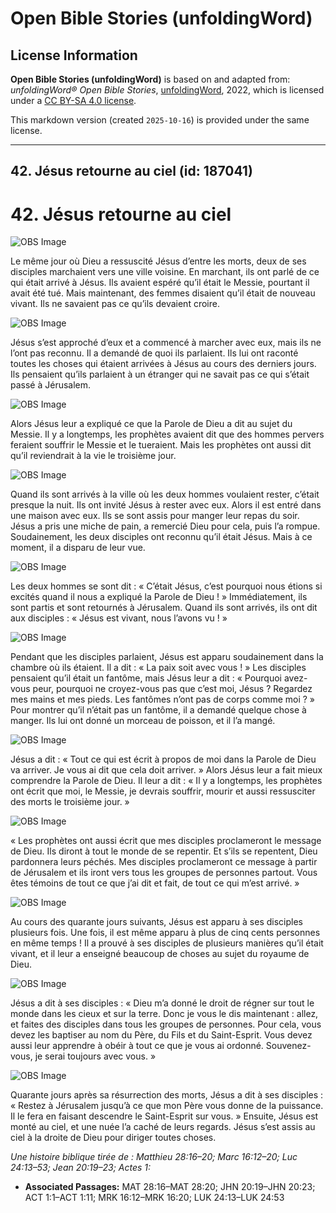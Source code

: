 # Open Bible Stories (unfoldingWord)

## License Information

**Open Bible Stories (unfoldingWord)** is based on and adapted from: _unfoldingWord® Open Bible Stories_, [unfoldingWord](https://unfoldingword.org/utw), 2022, which is licensed under a [CC BY-SA 4.0 license](https://creativecommons.org/licenses/by-sa/4.0/legalcode.en).

This markdown version (created `2025-10-16`) is provided under the same license.



--------------------------------

## 42. Jésus retourne au ciel (id: 187041)

42\. Jésus retourne au ciel
===========================

![OBS Image](https://cdn.aquifer.bible/aquifer-content/resources/UWOBS/jpg/360px/obs-en-42-01.jpg)

Le même jour où Dieu a ressuscité Jésus d’entre les morts, deux de ses disciples marchaient vers une ville voisine. En marchant, ils ont parlé de ce qui était arrivé à Jésus. Ils avaient espéré qu’il était le Messie, pourtant il avait été tué. Mais maintenant, des femmes disaient qu’il était de nouveau vivant. Ils ne savaient pas ce qu’ils devaient croire.

![OBS Image](https://cdn.aquifer.bible/aquifer-content/resources/UWOBS/jpg/360px/obs-en-42-02.jpg)

Jésus s’est approché d’eux et a commencé à marcher avec eux, mais ils ne l’ont pas reconnu. Il a demandé de quoi ils parlaient. Ils lui ont raconté toutes les choses qui étaient arrivées à Jésus au cours des derniers jours. Ils pensaient qu’ils parlaient à un étranger qui ne savait pas ce qui s’était passé à Jérusalem.

![OBS Image](https://cdn.aquifer.bible/aquifer-content/resources/UWOBS/jpg/360px/obs-en-42-03.jpg)

Alors Jésus leur a expliqué ce que la Parole de Dieu a dit au sujet du Messie. Il y a longtemps, les prophètes avaient dit que des hommes pervers feraient souffrir le Messie et le tueraient. Mais les prophètes ont aussi dit qu’il reviendrait à la vie le troisième jour.

![OBS Image](https://cdn.aquifer.bible/aquifer-content/resources/UWOBS/jpg/360px/obs-en-42-04.jpg)

Quand ils sont arrivés à la ville où les deux hommes voulaient rester, c’était presque la nuit. Ils ont invité Jésus à rester avec eux. Alors il est entré dans une maison avec eux. Ils se sont assis pour manger leur repas du soir. Jésus a pris une miche de pain, a remercié Dieu pour cela, puis l’a rompue. Soudainement, les deux disciples ont reconnu qu’il était Jésus. Mais à ce moment, il a disparu de leur vue.

![OBS Image](https://cdn.aquifer.bible/aquifer-content/resources/UWOBS/jpg/360px/obs-en-42-05.jpg)

Les deux hommes se sont dit : « C’était Jésus, c’est pourquoi nous étions si excités quand il nous a expliqué la Parole de Dieu ! » Immédiatement, ils sont partis et sont retournés à Jérusalem. Quand ils sont arrivés, ils ont dit aux disciples : « Jésus est vivant, nous l’avons vu ! »

![OBS Image](https://cdn.aquifer.bible/aquifer-content/resources/UWOBS/jpg/360px/obs-en-42-06.jpg)

Pendant que les disciples parlaient, Jésus est apparu soudainement dans la chambre où ils étaient. Il a dit : « La paix soit avec vous ! » Les disciples pensaient qu’il était un fantôme, mais Jésus leur a dit : « Pourquoi avez\-vous peur, pourquoi ne croyez\-vous pas que c’est moi, Jésus ? Regardez mes mains et mes pieds. Les fantômes n’ont pas de corps comme moi ? » Pour montrer qu’il n’était pas un fantôme, il a demandé quelque chose à manger. Ils lui ont donné un morceau de poisson, et il l’a mangé.

![OBS Image](https://cdn.aquifer.bible/aquifer-content/resources/UWOBS/jpg/360px/obs-en-42-07.jpg)

Jésus a dit : « Tout ce qui est écrit à propos de moi dans la Parole de Dieu va arriver. Je vous ai dit que cela doit arriver. » Alors Jésus leur a fait mieux comprendre la Parole de Dieu. Il leur a dit : « Il y a longtemps, les prophètes ont écrit que moi, le Messie, je devrais souffrir, mourir et aussi ressusciter des morts le troisième jour. »

![OBS Image](https://cdn.aquifer.bible/aquifer-content/resources/UWOBS/jpg/360px/obs-en-42-08.jpg)

« Les prophètes ont aussi écrit que mes disciples proclameront le message de Dieu. Ils diront à tout le monde de se repentir. Et s’ils se repentent, Dieu pardonnera leurs péchés. Mes disciples proclameront ce message à partir de Jérusalem et ils iront vers tous les groupes de personnes partout. Vous êtes témoins de tout ce que j’ai dit et fait, de tout ce qui m’est arrivé. »

![OBS Image](https://cdn.aquifer.bible/aquifer-content/resources/UWOBS/jpg/360px/obs-en-42-09.jpg)

Au cours des quarante jours suivants, Jésus est apparu à ses disciples plusieurs fois. Une fois, il est même apparu à plus de cinq cents personnes en même temps ! Il a prouvé à ses disciples de plusieurs manières qu’il était vivant, et il leur a enseigné beaucoup de choses au sujet du royaume de Dieu.

![OBS Image](https://cdn.aquifer.bible/aquifer-content/resources/UWOBS/jpg/360px/obs-en-42-10.jpg)

Jésus a dit à ses disciples : « Dieu m’a donné le droit de régner sur tout le monde dans les cieux et sur la terre. Donc je vous le dis maintenant : allez, et faites des disciples dans tous les groupes de personnes. Pour cela, vous devez les baptiser au nom du Père, du Fils et du Saint\-Esprit. Vous devez aussi leur apprendre à obéir à tout ce que je vous ai ordonné. Souvenez\-vous, je serai toujours avec vous. »

![OBS Image](https://cdn.aquifer.bible/aquifer-content/resources/UWOBS/jpg/360px/obs-en-42-11.jpg)

Quarante jours après sa résurrection des morts, Jésus a dit à ses disciples : « Restez à Jérusalem jusqu’à ce que mon Père vous donne de la puissance. Il le fera en faisant descendre le Saint\-Esprit sur vous. » Ensuite, Jésus est monté au ciel, et une nuée l’a caché de leurs regards. Jésus s’est assis au ciel à la droite de Dieu pour diriger toutes choses.

*Une histoire biblique tirée de : Matthieu 28:16–20; Marc 16:12–20; Luc 24:13–53; Jean 20:19–23; Actes 1:*

* **Associated Passages:** MAT 28:16–MAT 28:20; JHN 20:19–JHN 20:23; ACT 1:1–ACT 1:11; MRK 16:12–MRK 16:20; LUK 24:13–LUK 24:53

